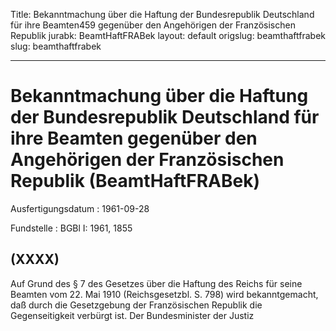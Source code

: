 Title: Bekanntmachung über die Haftung der Bundesrepublik Deutschland für ihre Beamten459
  gegenüber den Angehörigen der Französischen Republik
jurabk: BeamtHaftFRABek
layout: default
origslug: beamthaftfrabek
slug: beamthaftfrabek

---

# Bekanntmachung über die Haftung der Bundesrepublik Deutschland für ihre Beamten gegenüber den Angehörigen der Französischen Republik (BeamtHaftFRABek)

Ausfertigungsdatum
:   1961-09-28

Fundstelle
:   BGBl I: 1961, 1855



## (XXXX)

Auf Grund des § 7 des Gesetzes über die Haftung des Reichs für seine
Beamten vom 22. Mai 1910 (Reichsgesetzbl. S. 798) wird bekanntgemacht,
daß durch die Gesetzgebung der Französischen Republik die
Gegenseitigkeit verbürgt ist.
Der Bundesminister der Justiz

